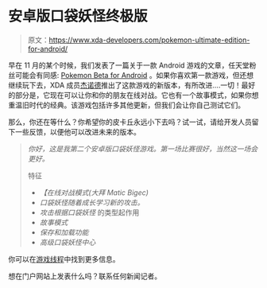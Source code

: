 # 安卓版口袋妖怪终极版

> 原文：<https://www.xda-developers.com/pokemon-ultimate-edition-for-android/>

早在 11 月的某个时候，我们发表了一篇关于一款 Android 游戏的文章，任天堂粉丝可能会有同感: [Pokemon Beta for Android](http://www.xda-developers.com/android/pokemon-game-for-android-beta/) 。如果你喜欢第一款游戏，但还想继续玩下去，XDA 成员[杰诺德](http://forum.xda-developers.com/member.php?u=1538203)推出了这款游戏的新版本，有所改进....一切！最好的部分是，它现在可以让你和你的朋友在线对战。它也有一个故事模式，如果你想重温旧时代的经典。该游戏包括许多其他更新，但我们会让你自己测试它们。

那么，你还在等什么？你希望你的皮卡丘永远小下去吗？试一试，请给开发人员留下一些反馈，以便他可以改进未来的版本。

> *你好，这是我第二个安卓版口袋妖怪游戏。第一场比赛很好，当然这一场会更好。*
> 
> 特征
> 
> *   *【在线对战模式(大拜 Matic Bigec)*
> *   *口袋妖怪随着成长学习新的攻击。*
> *   *攻击根据口袋妖怪* 的类型起作用
> *   *故事模式*
> *   *保存和加载功能*
> *   *高级口袋妖怪中心*

你可以在[游戏线程](http://forum.xda-developers.com/showthread.php?t=906285)中找到更多信息。

想在门户网站上发表什么吗？联系任何新闻记者。